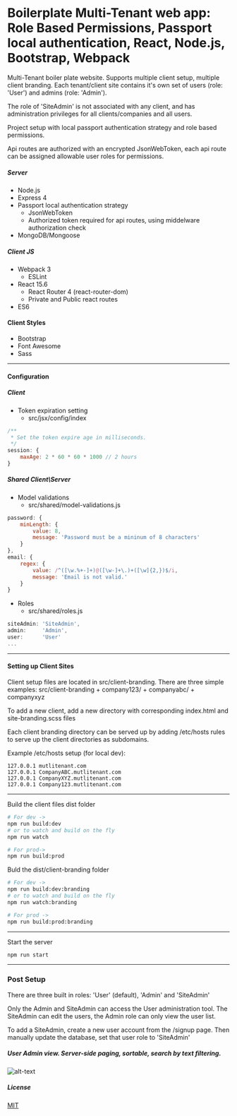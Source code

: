 # Boilerplate Multi-Tenant web app: Role Based Permissions, Passport local authentication, React, Node.js, Bootstrap, Webpack

Multi-Tenant boiler plate website. Supports multiple client setup, multiple client branding.  Each tenant/client site contains it's own set of users (role: 'User') and admins (role: 'Admin').

The role of 'SiteAdmin' is not associated with any client, and has administration privileges for all clients/companies and all users.

Project setup with local passport authentication strategy and role based permissions.

Api routes are authorized with an encrypted JsonWebToken, each api route can be assigned allowable user roles for permissions.

##### Server
* Node.js
* Express 4
* Passport local authentication strategy
	* JsonWebToken
	* Authorized token required for api routes, using middelware authorization check
* MongoDB/Mongoose

##### Client JS
* Webpack 3
	* ESLint
* React 15.6
	* React Router 4 (react-router-dom)
    * Private and Public react routes
* ES6

#### Client Styles
* Bootstrap
* Font Awesome
* Sass

----

#### Configuration

##### Client
* Token expiration setting
  * src/jsx/config/index

```js
/**
 * Set the token expire age in milliseconds.
 */
session: {
	maxAge: 2 * 60 * 60 * 1000 // 2 hours
}
```

##### Shared Client\Server
* Model validations
  * src/shared/model-validations.js

```js
password: {
	minLength: {
		value: 8,
		message: 'Password must be a mininum of 8 characters'
	}
},
email: {
	regex: {
		value: /^([\w.%+-]+)@([\w-]+\.)+([\w]{2,})$/i,
		message: 'Email is not valid.'
	}
}
```
* Roles
  * src/shared/roles.js

```js
siteAdmin: 'SiteAdmin',
admin:     'Admin',
user:      'User'
...
```

----

#### Setting up Client Sites
Client setup files are located in src/client-branding. There are three simple examples:
src/client-branding
	+ company123/
	+ companyabc/
	+ companyxyz

To add a new client, add a new directory with corresponding index.html and site-branding.scss files

Each client branding directory can be served up by adding /etc/hosts rules to serve up the client directories as subdomains.

Example /etc/hosts setup (for local dev):
```
127.0.0.1 mutlitenant.com
127.0.0.1 CompanyABC.mutlitenant.com
127.0.0.1 CompanyXYZ.mutlitenant.com
127.0.0.1 Company123.mutlitenant.com
```




----

Build the client files dist folder
```sh
# For dev ->
npm run build:dev
# or to watch and build on the fly
npm run watch

# For prod->
npm run build:prod
```

Buld the dist/client-branding folder
```sh
# For dev ->
npm run build:dev:branding
# or to watch and build on the fly
npm run watch:branding

# For prod ->
npm run build:prod:branding
```

----

Start the server
```sh
npm run start
```

----
### Post Setup

There are three built in roles:
'User' (default), 'Admin' and 'SiteAdmin'

Only the Admin and SiteAdmin can access the User administration tool. The SiteAdmin can edit the users, the Admin role can only view the user list.

To add a SiteAdmin, create a new user account from the /signup page. Then manually update the database, set that user role to 'SiteAdmin'

##### User Admin view. Server-side paging, sortable, search by text filtering.
![alt-text](https://raw.githubusercontent.com/mtimmermann/Boilerplate-Role-Based-Permissions-Nodejs/master/screenshot-user-admin.png "User Admin")


##### License
[MIT](LICENSE)
